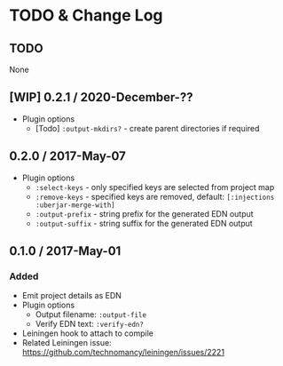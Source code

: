 # TODO & Change Log

## TODO

None


## [WIP] 0.2.1 / 2020-December-??

- Plugin options
  - [Todo] `:output-mkdirs?` - create parent directories if required


## 0.2.0 / 2017-May-07

- Plugin options
  - `:select-keys`   - only specified keys are selected from project map
  - `:remove-keys`   - specified keys are removed, default: `[:injections :uberjar-merge-with]`
  - `:output-prefix` - string prefix for the generated EDN output
  - `:output-suffix` - string suffix for the generated EDN output


## 0.1.0 / 2017-May-01
### Added
- Emit project details as EDN
- Plugin options
  - Output filename: `:output-file`
  - Verify EDN text: `:verify-edn?`
- Leiningen hook to attach to compile
- Related Leiningen issue: https://github.com/technomancy/leiningen/issues/2221
